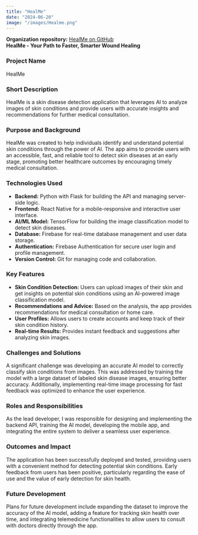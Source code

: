 ```yaml
---
title: "HealMe"
date: "2024-06-20"
image: "/images/Healme.png"
---
```


<!-- @format -->

**Organization repository:** [HealMe on GitHub](https://github.com/healme-app)  
**HealMe - Your Path to Faster, Smarter Wound Healing**

### Project Name

HealMe

### Short Description

HealMe is a skin disease detection application that leverages AI to analyze images of skin conditions and provide users with accurate insights and recommendations for further medical consultation.

### Purpose and Background

HealMe was created to help individuals identify and understand potential skin conditions through the power of AI. The app aims to provide users with an accessible, fast, and reliable tool to detect skin diseases at an early stage, promoting better healthcare outcomes by encouraging timely medical consultation.

### Technologies Used

- **Backend:** Python with Flask for building the API and managing server-side logic.
- **Frontend:** React Native for a mobile-responsive and interactive user interface.
- **AI/ML Model:** TensorFlow for building the image classification model to detect skin diseases.
- **Database:** Firebase for real-time database management and user data storage.
- **Authentication:** Firebase Authentication for secure user login and profile management.
- **Version Control:** Git for managing code and collaboration.

### Key Features

- **Skin Condition Detection:** Users can upload images of their skin and get insights on potential skin conditions using an AI-powered image classification model.
- **Recommendations and Advice:** Based on the analysis, the app provides recommendations for medical consultation or home care.
- **User Profiles:** Allows users to create accounts and keep track of their skin condition history.
- **Real-time Results:** Provides instant feedback and suggestions after analyzing skin images.

### Challenges and Solutions

A significant challenge was developing an accurate AI model to correctly classify skin conditions from images. This was addressed by training the model with a large dataset of labeled skin disease images, ensuring better accuracy. Additionally, implementing real-time image processing for fast feedback was optimized to enhance the user experience.

### Roles and Responsibilities

As the lead developer, I was responsible for designing and implementing the backend API, training the AI model, developing the mobile app, and integrating the entire system to deliver a seamless user experience.

### Outcomes and Impact

The application has been successfully deployed and tested, providing users with a convenient method for detecting potential skin conditions. Early feedback from users has been positive, particularly regarding the ease of use and the value of early detection for skin health.

### Future Development

Plans for future development include expanding the dataset to improve the accuracy of the AI model, adding a feature for tracking skin health over time, and integrating telemedicine functionalities to allow users to consult with doctors directly through the app.
